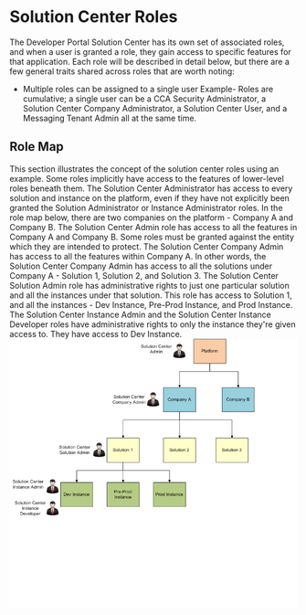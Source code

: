 # Solution Center Roles
The Developer Portal Solution Center has its own set of associated roles, and when a user is granted a role, they gain access to specific features for that application. Each role will be described in detail below, but there are a few general traits shared across roles that are worth noting:

* Multiple roles can be assigned to a single user
Example- Roles are cumulative; a single user can be a CCA Security Administrator, a Solution Center Company Administrator, a Solution Center User, and a Messaging Tenant Admin all at the same time.

## Role Map
This section illustrates the concept of the solution center roles using an example. Some roles implicitly have access to the features of lower-level roles beneath them. The Solution Center Administrator has access to every solution and instance on the platform, even if they have not explicitly been granted the Solution Administrator or Instance Administrator roles. In the role map below, there are two companies on the platform - Company A and Company B. The Solution Center Admin role has access to all the features in Company A and Company B. Some roles must be granted against the entity which they are intended to protect. The Solution Center Company Admin has access to all the features within Company A. In other words, the Solution Center Company Admin has access to all the solutions under Company A - Solution 1, Solution 2, and Solution 3. The Solution Center Solution Admin role has administrative rights to just one particular solution and all the instances under that solution. This role has access to Solution 1, and all the instances - Dev Instance, Pre-Prod Instance, and Prod Instance. The Solution Center Instance Admin and the Solution Center Instance Developer roles have administrative rights to only the instance they're given access to. They have access to Dev Instance.  
![](scrm.png)




